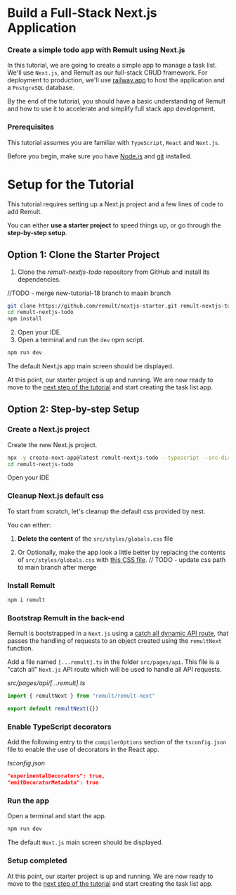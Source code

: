 # Build a Full-Stack Next.js Application

### Create a simple todo app with Remult using Next.js

In this tutorial, we are going to create a simple app to manage a task list. We'll use `Next.js`, and Remult as our full-stack CRUD framework. For deployment to production, we'll use [railway.app](https://railway.app/) to host the application and a `PostgreSQL` database.

By the end of the tutorial, you should have a basic understanding of Remult and how to use it to accelerate and simplify full stack app development.

### Prerequisites

This tutorial assumes you are familiar with `TypeScript`, `React` and `Next.js`.

Before you begin, make sure you have [Node.js](https://nodejs.org) and [git](https://git-scm.com/) installed. <!-- consider specifying Node minimum version with npm -->

# Setup for the Tutorial

This tutorial requires setting up a Next.js project and a few lines of code to add Remult.

You can either **use a starter project** to speed things up, or go through the **step-by-step setup**.

## Option 1: Clone the Starter Project

1. Clone the _remult-nextjs-todo_ repository from GitHub and install its dependencies.

//TODO - merge new-tutorial-18 branch to maain branch

```sh
git clone https://github.com/remult/nextjs-starter.git remult-nextjs-todo
cd remult-nextjs-todo
npm install
```

2. Open your IDE.
3. Open a terminal and run the `dev` npm script.

```sh
npm run dev
```

The default Next.js app main screen should be displayed.

At this point, our starter project is up and running. We are now ready to move to the [next step of the tutorial](./entities.md) and start creating the task list app.

## Option 2: Step-by-step Setup

### Create a Next.js project

Create the new Next.js project.

```sh
npx -y create-next-app@latest remult-nextjs-todo --typescript --src-dir
cd remult-nextjs-todo
```

Open your IDE

### Cleanup Next.js default css

To start from scratch, let's cleanup the default css provided by nest.

You can either:

1. **Delete the content** of the `src/styles/globals.css` file

2. Or Optionally, make the app look a little better by replacing the contents of `src/styles/globals.css` with [this CSS file](https://raw.githubusercontent.com/remult/nextjs-starter/new-tutorial-18/src/styles/globals.css).
   // TODO - update css path to main branch after merge

### Install Remult

```sh
npm i remult
```

### Bootstrap Remult in the back-end

Remult is bootstrapped in a `Next.js` using a [catch all dynamic API route](https://nextjs.org/docs/api-routes/dynamic-api-routes#optional-catch-all-api-routes), that passes the handling of requests to an object created using the `remultNext` function.

Add a file named `[...remult].ts` in the folder `src/pages/api`. This file is a "catch all" `Next.js` API route which will be used to handle all API requests.

_src/pages/api/[...remult].ts_

```ts
import { remultNext } from "remult/remult-next"

export default remultNext({})
```

### Enable TypeScript decorators

Add the following entry to the `compilerOptions` section of the `tsconfig.json` file to enable the use of decorators in the React app.

_tsconfig.json_

```json
"experimentalDecorators": true,
"emitDecoratorMetadata": true
```

### Run the app

Open a terminal and start the app.

```sh
npm run dev
```

The default `Next.js` main screen should be displayed.

### Setup completed

At this point, our starter project is up and running. We are now ready to move to the [next step of the tutorial](./entities.md) and start creating the task list app.
